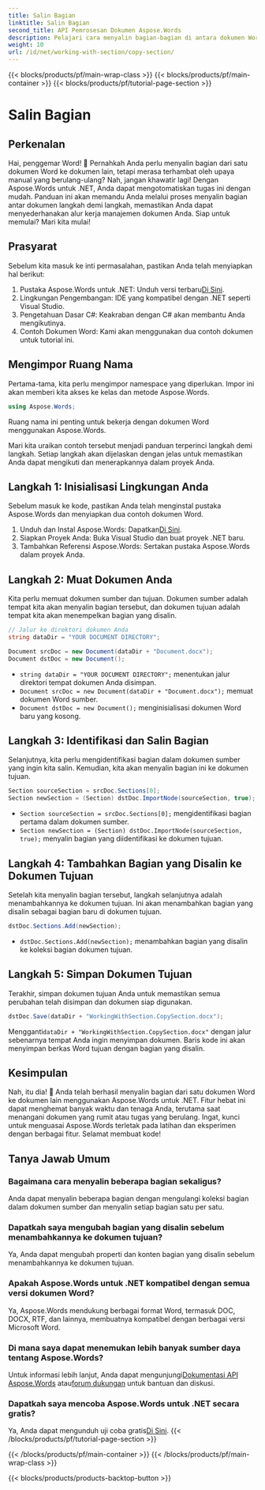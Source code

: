 ```yaml
---
title: Salin Bagian
linktitle: Salin Bagian
second_title: API Pemrosesan Dokumen Aspose.Words
description: Pelajari cara menyalin bagian-bagian di antara dokumen Word menggunakan Aspose.Words untuk .NET. Panduan ini mencakup petunjuk langkah demi langkah untuk manajemen dokumen yang efisien.
weight: 10
url: /id/net/working-with-section/copy-section/
---
```


{{< blocks/products/pf/main-wrap-class >}}
{{< blocks/products/pf/main-container >}}
{{< blocks/products/pf/tutorial-page-section >}}

# Salin Bagian


## Perkenalan

Hai, penggemar Word! 📄 Pernahkah Anda perlu menyalin bagian dari satu dokumen Word ke dokumen lain, tetapi merasa terhambat oleh upaya manual yang berulang-ulang? Nah, jangan khawatir lagi! Dengan Aspose.Words untuk .NET, Anda dapat mengotomatiskan tugas ini dengan mudah. Panduan ini akan memandu Anda melalui proses menyalin bagian antar dokumen langkah demi langkah, memastikan Anda dapat menyederhanakan alur kerja manajemen dokumen Anda. Siap untuk memulai? Mari kita mulai!

## Prasyarat

Sebelum kita masuk ke inti permasalahan, pastikan Anda telah menyiapkan hal berikut:

1.  Pustaka Aspose.Words untuk .NET: Unduh versi terbaru[Di Sini](https://releases.aspose.com/words/net/).
2. Lingkungan Pengembangan: IDE yang kompatibel dengan .NET seperti Visual Studio.
3. Pengetahuan Dasar C#: Keakraban dengan C# akan membantu Anda mengikutinya.
4. Contoh Dokumen Word: Kami akan menggunakan dua contoh dokumen untuk tutorial ini.

## Mengimpor Ruang Nama

Pertama-tama, kita perlu mengimpor namespace yang diperlukan. Impor ini akan memberi kita akses ke kelas dan metode Aspose.Words.

```csharp
using Aspose.Words;
```

Ruang nama ini penting untuk bekerja dengan dokumen Word menggunakan Aspose.Words.

Mari kita uraikan contoh tersebut menjadi panduan terperinci langkah demi langkah. Setiap langkah akan dijelaskan dengan jelas untuk memastikan Anda dapat mengikuti dan menerapkannya dalam proyek Anda.

## Langkah 1: Inisialisasi Lingkungan Anda

Sebelum masuk ke kode, pastikan Anda telah menginstal pustaka Aspose.Words dan menyiapkan dua contoh dokumen Word.

1.  Unduh dan Instal Aspose.Words: Dapatkan[Di Sini](https://releases.aspose.com/words/net/).
2. Siapkan Proyek Anda: Buka Visual Studio dan buat proyek .NET baru.
3. Tambahkan Referensi Aspose.Words: Sertakan pustaka Aspose.Words dalam proyek Anda.

## Langkah 2: Muat Dokumen Anda

Kita perlu memuat dokumen sumber dan tujuan. Dokumen sumber adalah tempat kita akan menyalin bagian tersebut, dan dokumen tujuan adalah tempat kita akan menempelkan bagian yang disalin.

```csharp
// Jalur ke direktori dokumen Anda
string dataDir = "YOUR DOCUMENT DIRECTORY";

Document srcDoc = new Document(dataDir + "Document.docx");
Document dstDoc = new Document();
```

- `string dataDir = "YOUR DOCUMENT DIRECTORY";` menentukan jalur direktori tempat dokumen Anda disimpan.
- `Document srcDoc = new Document(dataDir + "Document.docx");` memuat dokumen Word sumber.
- `Document dstDoc = new Document();` menginisialisasi dokumen Word baru yang kosong.

## Langkah 3: Identifikasi dan Salin Bagian

Selanjutnya, kita perlu mengidentifikasi bagian dalam dokumen sumber yang ingin kita salin. Kemudian, kita akan menyalin bagian ini ke dokumen tujuan.

```csharp
Section sourceSection = srcDoc.Sections[0];
Section newSection = (Section) dstDoc.ImportNode(sourceSection, true);
```

- `Section sourceSection = srcDoc.Sections[0];` mengidentifikasi bagian pertama dalam dokumen sumber.
- `Section newSection = (Section) dstDoc.ImportNode(sourceSection, true);` menyalin bagian yang diidentifikasi ke dokumen tujuan.

## Langkah 4: Tambahkan Bagian yang Disalin ke Dokumen Tujuan

Setelah kita menyalin bagian tersebut, langkah selanjutnya adalah menambahkannya ke dokumen tujuan. Ini akan menambahkan bagian yang disalin sebagai bagian baru di dokumen tujuan.

```csharp
dstDoc.Sections.Add(newSection);
```

- `dstDoc.Sections.Add(newSection);` menambahkan bagian yang disalin ke koleksi bagian dokumen tujuan.

## Langkah 5: Simpan Dokumen Tujuan

Terakhir, simpan dokumen tujuan Anda untuk memastikan semua perubahan telah disimpan dan dokumen siap digunakan.

```csharp
dstDoc.Save(dataDir + "WorkingWithSection.CopySection.docx");
```

 Mengganti`dataDir + "WorkingWithSection.CopySection.docx"` dengan jalur sebenarnya tempat Anda ingin menyimpan dokumen. Baris kode ini akan menyimpan berkas Word tujuan dengan bagian yang disalin.

## Kesimpulan

Nah, itu dia! 🎉 Anda telah berhasil menyalin bagian dari satu dokumen Word ke dokumen lain menggunakan Aspose.Words untuk .NET. Fitur hebat ini dapat menghemat banyak waktu dan tenaga Anda, terutama saat menangani dokumen yang rumit atau tugas yang berulang. Ingat, kunci untuk menguasai Aspose.Words terletak pada latihan dan eksperimen dengan berbagai fitur. Selamat membuat kode!

## Tanya Jawab Umum

### Bagaimana cara menyalin beberapa bagian sekaligus?

Anda dapat menyalin beberapa bagian dengan mengulangi koleksi bagian dalam dokumen sumber dan menyalin setiap bagian satu per satu.

### Dapatkah saya mengubah bagian yang disalin sebelum menambahkannya ke dokumen tujuan?

Ya, Anda dapat mengubah properti dan konten bagian yang disalin sebelum menambahkannya ke dokumen tujuan.

### Apakah Aspose.Words untuk .NET kompatibel dengan semua versi dokumen Word?

Ya, Aspose.Words mendukung berbagai format Word, termasuk DOC, DOCX, RTF, dan lainnya, membuatnya kompatibel dengan berbagai versi Microsoft Word.

### Di mana saya dapat menemukan lebih banyak sumber daya tentang Aspose.Words?

 Untuk informasi lebih lanjut, Anda dapat mengunjungi[Dokumentasi API Aspose.Words](https://reference.aspose.com/words/net/) atau[forum dukungan](https://forum.aspose.com/c/words/8) untuk bantuan dan diskusi.

### Dapatkah saya mencoba Aspose.Words untuk .NET secara gratis?

 Ya, Anda dapat mengunduh uji coba gratis[Di Sini](https://releases.aspose.com/).
{{< /blocks/products/pf/tutorial-page-section >}}

{{< /blocks/products/pf/main-container >}}
{{< /blocks/products/pf/main-wrap-class >}}

{{< blocks/products/products-backtop-button >}}
